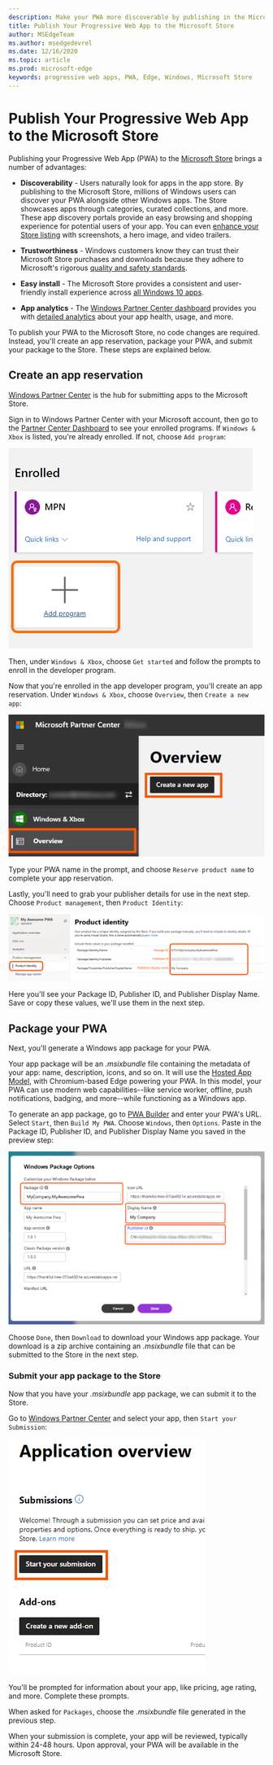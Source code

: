 ```yaml
---
description: Make your PWA more discoverable by publishing in the Microsoft Store
title: Publish Your Progressive Web App to the Microsoft Store
author: MSEdgeTeam
ms.author: msedgedevrel
ms.date: 12/16/2020
ms.topic: article
ms.prod: microsoft-edge
keywords: progressive web apps, PWA, Edge, Windows, Microsoft Store
---
```


# Publish Your Progressive Web App to the Microsoft Store

Publishing your Progressive Web App (PWA) to the [Microsoft Store](https://developer.microsoft.com/store) brings a number of advantages:

- **Discoverability** - Users naturally look for apps in the app store. By publishing to the Microsoft Store, millions of Windows users can discover your PWA alongside other Windows apps. The Store showcases apps through categories, curated collections, and more. These app discovery portals provide an easy browsing and shopping experience for potential users of your app. You can even [enhance your Store listing](/windows/uwp/publish/app-screenshots-and-images) with screenshots, a hero image, and video trailers.

- **Trustworthiness** - Windows customers know they can trust their Microsoft Store purchases and downloads because they adhere to Microsoft's rigorous [quality and safety standards](/legal/windows/agreements/store-policies).

- **Easy install** - The Microsoft Store provides a consistent and user-friendly install experience across [all Windows 10 apps](https://www.microsoft.com/store/apps/windows?icid=CNavAppsWindowsApps).

- **App analytics** - The [Windows Partner Center dashboard](/windows/uwp/publish/using-the-windows-dev-center-dashboard) provides you with [detailed analytics](/windows/uwp/publish/analytics) about your app health, usage, and more.

To publish your PWA to the Microsoft Store, no code changes are required. Instead, you'll create an app reservation, package your PWA, and submit your package to the Store. These steps are explained below. 

## Create an app reservation

[Windows Partner Center](https://partner.microsoft.com/dashboard/windows/overview) is the hub for submitting apps to the Microsoft Store.

Sign in to Windows Partner Center with your Microsoft account, then go to the [Partner Center Dashboard](https://partner.microsoft.com/dashboard/home) to see your enrolled programs. If `Windows & Xbox` is listed, you're already enrolled. If not, choose `Add program`:

![Windows Partner Center dashboard, adding a program](./images/windows-partner-center-add-program.png)

Then, under `Windows & Xbox`, choose `Get started` and follow the prompts to enroll in the developer program.

Now that you're enrolled in the app developer program, you'll create an app reservation. Under `Windows & Xbox`, choose `Overview`, then `Create a new app`:

![Creating an app reservation in Windows Partner Center](./images/windows-partner-center-create-app.png)

Type your PWA name in the prompt, and choose `Reserve product name` to complete your app reservation.

Lastly, you'll need to grab your publisher details for use in the next step. Choose `Product management`, then `Product Identity`:

![Copying publisher info from Windows Partner Center](./images/windows-partner-center-publisher-info.png)

Here you'll see your Package ID, Publisher ID, and Publisher Display Name. Save or copy these values, we'll use them in the next step.

## Package your PWA

Next, you'll generate a Windows app package for your PWA. 

Your app package will be an *.msixbundle* file containing the metadata of your app: name, description, icons, and so on. It will use the [Hosted App Model](https://blogs.windows.com/windowsdeveloper/2020/03/19/hosted-app-model/), with Chromium-based Edge powering your PWA. In this model, your PWA can use modern web capabilities--like service worker, offline, push notifications, badging, and more--while functioning as a Windows app.

To generate an app package, go to [PWA Builder](https://www.pwabuilder.com) and enter your PWA's URL. Select `Start`, then `Build My PWA`. Choose `Windows`, then `Options`. Paste in the Package ID, Publisher ID, and Publisher Display Name you saved in the preview step:

![Pasting publisher info into PWABuilder](./images/pwabuilder-publisher-info.png)

Choose `Done`, then `Download` to download your Windows app package. Your download is a zip archive containing an *.msixbundle* file that can be submitted to the Store in the next step.

### Submit your app package to the Store

Now that you have your *.msixbundle* app package, we can submit it to the Store.

Go to [Windows Partner Center](https://partner.microsoft.com/dashboard/windows/overview) and select your app, then `Start your Submission`:

![Starting a new app submission on Windows Partner Center](./images/windows-partner-center-start-submission.png)

You'll be prompted for information about your app, like pricing, age rating, and more. Complete these prompts. 

When asked for `Packages`, choose the *.msixbundle* file generated in the previous step.

When your submission is complete, your app will be reviewed, typically within 24-48 hours. Upon approval, your PWA will be available in the Microsoft Store.